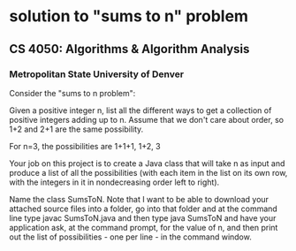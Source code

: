 # solution to "sums to n" problem
## CS 4050: Algorithms & Algorithm Analysis
### Metropolitan State University of Denver

Consider the "sums to n problem":

Given a positive integer n, list all the different ways to get a collection of positive integers adding up to n.
Assume that we don't care about order, so 1+2 and 2+1 are the same possibility.

For n=3, the possibilities are
1+1+1, 1+2, 3

Your job on this project is to create a Java class that will take n as input and produce a list of all the possibilities
(with each item in the list on its own row, with the integers in it in nondecreasing order left to right).

Name the class SumsToN. Note that I want to be able to download your attached source files into a folder,
go into that folder and at the command line type javac SumsToN.java and then type java SumsToN
and have your application ask, at the command prompt, for the value of n,
and then print out the list of possibilities - one per line - in the command window.  
